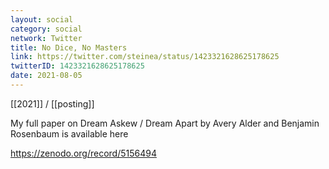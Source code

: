 ```yaml
---
layout: social
category: social
network: Twitter
title: No Dice, No Masters
link: https://twitter.com/steinea/status/1423321628625178625
twitterID: 1423321628625178625
date: 2021-08-05
---
```


[[2021]] / [[posting]]

My full paper on Dream Askew / Dream Apart by Avery Alder and Benjamin Rosenbaum is available here

<https://zenodo.org/record/5156494>
